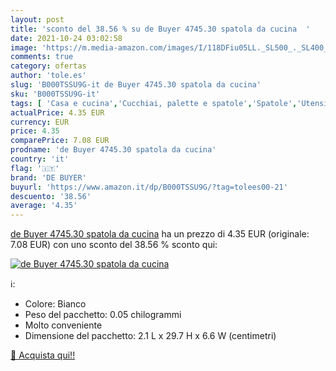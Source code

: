 ```yaml
---
layout: post
title: 'sconto del 38.56 % su de Buyer 4745.30 spatola da cucina  '
date: 2021-10-24 03:02:58
image: 'https://m.media-amazon.com/images/I/118DFiu05LL._SL500_._SL400_.jpg'
comments: true
category: ofertas
author: 'tole.es'
slug: 'B000TSSU9G-it de Buyer 4745.30 spatola da cucina'
sku: 'B000TSSU9G-it'
tags: [ 'Casa e cucina','Cucchiai, palette e spatole','Spatole','Utensili da cucina','de buyer', ]
actualPrice: 4.35 EUR
currency: EUR
price: 4.35
comparePrice: 7.08 EUR
prodname: 'de Buyer 4745.30 spatola da cucina'
country: 'it'
flag: '🇮🇹'
brand: 'DE BUYER'
buyurl: 'https://www.amazon.it/dp/B000TSSU9G/?tag=tolees00-21'
descuento: '38.56'
average: '4.35'
---
```


[de Buyer 4745.30 spatola da cucina](https://www.amazon.it/dp/B000TSSU9G/?tag=tolees00-21) ha un prezzo di 4.35 EUR (originale: 7.08 EUR) con uno sconto del 38.56 % sconto qui:

[![de Buyer 4745.30 spatola da cucina](https://m.media-amazon.com/images/I/118DFiu05LL._SL500_._SL400_.jpg)](https://www.amazon.it/dp/B000TSSU9G/?tag=tolees00-21)

ℹ️:

- Colore: Bianco
- Peso del pacchetto: 0.05 chilogrammi
- Molto conveniente
- Dimensione del pacchetto: 2.1 L x 29.7 H x 6.6 W (centimetri)

[🛒 Acquista qui!!](https://www.amazon.it/dp/B000TSSU9G/?tag=tolees00-21)
